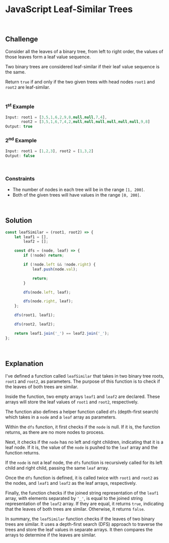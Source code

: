 # JavaScript Leaf-Similar Trees
<br/>

## Challenge
Consider all the leaves of a binary tree, from left to right order, the values of those leaves form a leaf value sequence.

Two binary trees are considered leaf-similar if their leaf value sequence is the same.

Return `true` if and only if the two given trees with head nodes `root1` and `root2` are leaf-similar.
<br/>
<br/>

### 1<sup>st</sup> Example

```JavaScript
Input: root1 = [3,5,1,6,2,9,8,null,null,7,4], 
       root2 = [3,5,1,6,7,4,2,null,null,null,null,null,null,9,8]
Output: true
```

### 2<sup>nd</sup> Example

```JavaScript
Input: root1 = [1,2,3], root2 = [1,3,2]
Output: false
```

<br/>

### Constraints

- The number of nodes in each tree will be in the range `[1, 200]`.
- Both of the given trees will have values in the range `[0, 200]`.

<br/>

## Solution

```JavaScript
const leafSimilar = (root1, root2) => {
    let leaf1 = [],
        leaf2 = [];

    const dfs = (node, leaf) => {
        if (!node) return;

        if (!node.left && !node.right) {
            leaf.push(node.val);

            return;
        }

        dfs(node.left, leaf);

        dfs(node.right, leaf);
    };

    dfs(root1, leaf1);

    dfs(root2, leaf2);

    return leaf1.join('_') == leaf2.join('_');
};
```

<br/>

## Explanation

I've defined a function called `leafSimilar` that takes in two binary tree roots, `root1` and `root2`, as parameters. The purpose of this function is to check if the leaves of both trees are similar.
<br/>

Inside the function, two empty arrays `leaf1` and `leaf2` are declared. These arrays will store the leaf values of `root1` and `root2`, respectively.
<br/>

The function also defines a helper function called `dfs` (depth-first search) which takes in a `node` and a `leaf` array as parameters.
<br/>

Within the `dfs` function, it first checks if the `node` is null. If it is, the function returns, as there are no more nodes to process.
<br/>

Next, it checks if the `node` has no left and right children, indicating that it is a leaf node. If it is, the value of the `node` is pushed to the `leaf` array and the function returns.
<br/>

If the `node` is not a leaf node, the `dfs` function is recursively called for its left child and right child, passing the same `leaf` array.
<br/>

Once the `dfs` function is defined, it is called twice with `root1` and `root2` as the nodes, and `leaf1` and `leaf2` as the leaf arrays, respectively.
<br/>

Finally, the function checks if the joined string representation of the `leaf1` array, with elements separated by `'_'`, is equal to the joined string representation of the `leaf2` array. If they are equal, it returns `true`, indicating that the leaves of both trees are similar. Otherwise, it returns `false`.
<br/>

In summary, the `leafSimilar` function checks if the leaves of two binary trees are similar. It uses a depth-first search (DFS) approach to traverse the trees and store the leaf values in separate arrays. It then compares the arrays to determine if the leaves are similar.
<br/>
<br/>